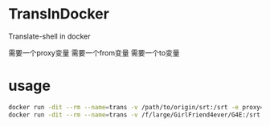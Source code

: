 # TransInDocker

Translate-shell in docker

需要一个proxy变量
需要一个from变量
需要一个to变量

# usage

```bash
docker run -dit --rm --name=trans -v /path/to/origin/srt:/srt -e proxy=192.168.1.5:8889 -e from=ja -e to=zh trans:latest srt
docker run -dit --rm --name=trans -v /f/large/GirlFriend4ever/G4E:/srt -e proxy=192.168.1.5:8889 -e from=en -e to=zh trans:latest srt
```

